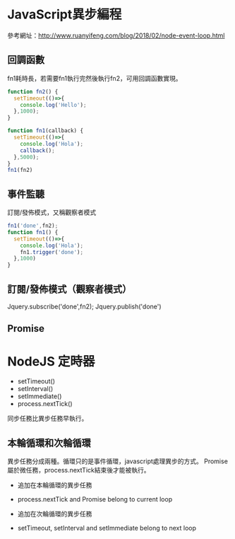 # JavaScript異步編程
參考網址：http://www.ruanyifeng.com/blog/2018/02/node-event-loop.html
## 回調函數
fn1耗時長，若需要fn1執行完然後執行fn2，可用回調函數實現。
```js
function fn2() {
  setTimeout(()=>{
    console.log('Hello');
  },1000);
}

function fn1(callback) {
  setTimeout(()=>{
    console.log('Hola');
    callback();
  },5000);
}
fn1(fn2)
```
## 事件監聽
訂閱/發佈模式，又稱觀察者模式
```js
fn1('done',fn2);
function fn1() {
  setTimeout(()=>{
    console.log('Hola');
    fn1.trigger('done');
  },1000)
}
```
## 訂閱/發佈模式（觀察者模式）
Jquery.subscribe('done',fn2);
Jquery.publish('done')
## Promise

# NodeJS 定時器

- setTimeout()
- setInterval()
- setImmediate()
- process.nextTick()

同步任務比異步任務早執行。
## 本輪循環和次輪循環
異步任務分成兩種。循環只的是事件循環，javascript處理異步的方式。
Promise屬於微任務，process.nextTick結束後才能被執行。
- 追加在本輪循環的異步任務
 + process.nextTick and Promise belong to current loop
- 追加在次輪循環的異步任務
 + setTimeout, setInterval and setImmediate belong to next loop